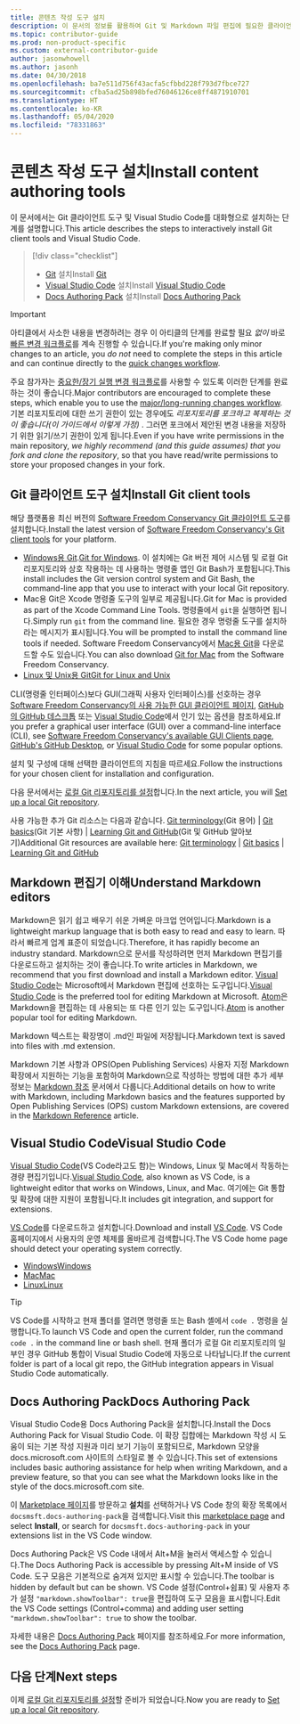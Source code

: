 ```yaml
---
title: 콘텐츠 작성 도구 설치
description: 이 문서의 정보를 활용하여 Git 및 Markdown 파일 편집에 필요한 클라이언트 도구를 다운로드하고 설치할 수 있습니다.
ms.topic: contributor-guide
ms.prod: non-product-specific
ms.custom: external-contributor-guide
author: jasonwhowell
ms.author: jasonh
ms.date: 04/30/2018
ms.openlocfilehash: ba7e511d756f43acfa5cfbbd228f793d7fbce727
ms.sourcegitcommit: cfba5ad25b898bfed76046126ce8ff4871910701
ms.translationtype: HT
ms.contentlocale: ko-KR
ms.lasthandoff: 05/04/2020
ms.locfileid: "78331863"
---
```

# <a name="install-content-authoring-tools"></a><span data-ttu-id="5bbee-103">콘텐츠 작성 도구 설치</span><span class="sxs-lookup"><span data-stu-id="5bbee-103">Install content authoring tools</span></span>

<span data-ttu-id="5bbee-104">이 문서에서는 Git 클라이언트 도구 및 Visual Studio Code를 대화형으로 설치하는 단계를 설명합니다.</span><span class="sxs-lookup"><span data-stu-id="5bbee-104">This article describes the steps to interactively install Git client tools and Visual Studio Code.</span></span>
> [!div class="checklist"]
> * <span data-ttu-id="5bbee-105">[Git](https://git-scm.com/) 설치</span><span class="sxs-lookup"><span data-stu-id="5bbee-105">Install [Git](https://git-scm.com/)</span></span>
> * <span data-ttu-id="5bbee-106">[Visual Studio Code](https://code.visualstudio.com/) 설치</span><span class="sxs-lookup"><span data-stu-id="5bbee-106">Install [Visual Studio Code](https://code.visualstudio.com/)</span></span>
> * <span data-ttu-id="5bbee-107">[Docs Authoring Pack](https://marketplace.visualstudio.com/items?itemName=docsmsft.docs-authoring-pack) 설치</span><span class="sxs-lookup"><span data-stu-id="5bbee-107">Install [Docs Authoring Pack](https://marketplace.visualstudio.com/items?itemName=docsmsft.docs-authoring-pack)</span></span>

>[!IMPORTANT]
> <span data-ttu-id="5bbee-108">아티클에서 사소한 내용을 변경하려는 경우 이 아티클의 단계를 완료할 필요 *없이* 바로 [빠른 변경 워크플로](index.md#quick-edits-to-existing-documents)를 계속 진행할 수 있습니다.</span><span class="sxs-lookup"><span data-stu-id="5bbee-108">If you're making only minor changes to an article, you *do not* need to complete the steps in this article and can continue directly to the [quick changes workflow](index.md#quick-edits-to-existing-documents).</span></span>
>
> <span data-ttu-id="5bbee-109">주요 참가자는 [중요한/장기 실행 변경 워크플로](how-to-write-workflows-major.md)를 사용할 수 있도록 이러한 단계를 완료하는 것이 좋습니다.</span><span class="sxs-lookup"><span data-stu-id="5bbee-109">Major contributors are encouraged to complete these steps, which enable you to use the [major/long-running changes workflow](how-to-write-workflows-major.md).</span></span> <span data-ttu-id="5bbee-110">기본 리포지토리에 대한 쓰기 권한이 있는 경우에도 *리포지토리를 포크하고 복제하는 것이 좋습니다(이 가이드에서 이렇게 가정)* . 그러면 포크에서 제안된 변경 내용을 저장하기 위한 읽기/쓰기 권한이 있게 됩니다.</span><span class="sxs-lookup"><span data-stu-id="5bbee-110">Even if you have write permissions in the main repository, *we highly recommend (and this guide assumes) that you fork and clone the repository*, so that you have read/write permissions to store your proposed changes in your fork.</span></span>

## <a name="install-git-client-tools"></a><span data-ttu-id="5bbee-111">Git 클라이언트 도구 설치</span><span class="sxs-lookup"><span data-stu-id="5bbee-111">Install Git client tools</span></span> 

 <span data-ttu-id="5bbee-112">해당 플랫폼용 최신 버전의 [Software Freedom Conservancy Git 클라이언트 도구](https://git-scm.com/download/)를 설치합니다.</span><span class="sxs-lookup"><span data-stu-id="5bbee-112">Install the latest version of [Software Freedom Conservancy's Git client tools](https://git-scm.com/download/) for your platform.</span></span> 

* <span data-ttu-id="5bbee-113">[Windows용 Git](https://git-scm.com/download/win).</span><span class="sxs-lookup"><span data-stu-id="5bbee-113">[Git for Windows](https://git-scm.com/download/win).</span></span> <span data-ttu-id="5bbee-114">이 설치에는 Git 버전 제어 시스템 및 로컬 Git 리포지토리와 상호 작용하는 데 사용하는 명령줄 앱인 Git Bash가 포함됩니다.</span><span class="sxs-lookup"><span data-stu-id="5bbee-114">This install includes the Git version control system and Git Bash, the command-line app that you use to interact with your local Git repository.</span></span>
* <span data-ttu-id="5bbee-115">Mac용 Git은 Xcode 명령줄 도구의 일부로 제공됩니다.</span><span class="sxs-lookup"><span data-stu-id="5bbee-115">Git for Mac is provided as part of the Xcode Command Line Tools.</span></span> <span data-ttu-id="5bbee-116">명령줄에서 `git`을 실행하면 됩니다.</span><span class="sxs-lookup"><span data-stu-id="5bbee-116">Simply run `git` from the command line.</span></span> <span data-ttu-id="5bbee-117">필요한 경우 명령줄 도구를 설치하라는 메시지가 표시됩니다.</span><span class="sxs-lookup"><span data-stu-id="5bbee-117">You will be prompted to install the command line tools if needed.</span></span> <span data-ttu-id="5bbee-118">Software Freedom Conservancy에서 [Mac용 Git](https://git-scm.com/download/mac)을 다운로드할 수도 있습니다.</span><span class="sxs-lookup"><span data-stu-id="5bbee-118">You can also download [Git for Mac](https://git-scm.com/download/mac) from the Software Freedom Conservancy.</span></span>
* [<span data-ttu-id="5bbee-119">Linux 및 Unix용 Git</span><span class="sxs-lookup"><span data-stu-id="5bbee-119">Git for Linux and Unix</span></span>](https://git-scm.com/download/linux)

<span data-ttu-id="5bbee-120">CLI(명령줄 인터페이스)보다 GUI(그래픽 사용자 인터페이스)를 선호하는 경우 [Software Freedom Conservancy의 사용 가능한 GUI 클라이언트 페이지](https://git-scm.com/downloads/guis), [GitHub의 GitHub 데스크톱](https://desktop.github.com/) 또는 [Visual Studio Code](https://www.visualstudio.com/products/code-vs.aspx)에서 인기 있는 옵션을 참조하세요.</span><span class="sxs-lookup"><span data-stu-id="5bbee-120">If you prefer a graphical user interface (GUI) over a command-line interface (CLI), see [Software Freedom Conservancy's available GUI Clients page](https://git-scm.com/downloads/guis), [GitHub's GitHub Desktop](https://desktop.github.com/), or [Visual Studio Code](https://www.visualstudio.com/products/code-vs.aspx) for some popular options.</span></span>

<span data-ttu-id="5bbee-121">설치 및 구성에 대해 선택한 클라이언트의 지침을 따르세요.</span><span class="sxs-lookup"><span data-stu-id="5bbee-121">Follow the instructions for your chosen client for installation and configuration.</span></span>

<span data-ttu-id="5bbee-122">다음 문서에서는 [로컬 Git 리포지토리를 설정](get-started-setup-local.md)합니다.</span><span class="sxs-lookup"><span data-stu-id="5bbee-122">In the next article, you will [Set up a local Git repository](get-started-setup-local.md).</span></span>

   <span data-ttu-id="5bbee-123">사용 가능한 추가 Git 리소스는 다음과 같습니다. [Git terminology](https://help.github.com/articles/github-glossary)(Git 용어) | [Git basics](https://git-scm.com/book/en/v2/Getting-Started-Git-Basics)(Git 기본 사항) | [Learning Git and GitHub](https://help.github.com/articles/good-resources-for-learning-git-and-github/)(Git 및 GitHub 알아보기)</span><span class="sxs-lookup"><span data-stu-id="5bbee-123">Additional Git resources are available here: [Git terminology](https://help.github.com/articles/github-glossary) | [Git basics](https://git-scm.com/book/en/v2/Getting-Started-Git-Basics) | [Learning Git and GitHub](https://help.github.com/articles/good-resources-for-learning-git-and-github/)</span></span>

## <a name="understand-markdown-editors"></a><span data-ttu-id="5bbee-124">Markdown 편집기 이해</span><span class="sxs-lookup"><span data-stu-id="5bbee-124">Understand Markdown editors</span></span>

<span data-ttu-id="5bbee-125">Markdown은 읽기 쉽고 배우기 쉬운 가벼운 마크업 언어입니다.</span><span class="sxs-lookup"><span data-stu-id="5bbee-125">Markdown is a lightweight markup language that is both easy to read and easy to learn.</span></span> <span data-ttu-id="5bbee-126">따라서 빠르게 업계 표준이 되었습니다.</span><span class="sxs-lookup"><span data-stu-id="5bbee-126">Therefore, it has rapidly become an industry standard.</span></span> <span data-ttu-id="5bbee-127">Markdown으로 문서를 작성하려면 먼저 Markdown 편집기를 다운로드하고 설치하는 것이 좋습니다.</span><span class="sxs-lookup"><span data-stu-id="5bbee-127">To write articles in Markdown, we recommend that you first download and install a Markdown editor.</span></span>  <span data-ttu-id="5bbee-128">[Visual Studio Code](https://code.visualstudio.com/)는 Microsoft에서 Markdown 편집에 선호하는 도구입니다.</span><span class="sxs-lookup"><span data-stu-id="5bbee-128">[Visual Studio Code](https://code.visualstudio.com/) is the preferred tool for editing Markdown at Microsoft.</span></span> <span data-ttu-id="5bbee-129">[Atom](https://atom.io)은 Markdown을 편집하는 데 사용되는 또 다른 인기 있는 도구입니다.</span><span class="sxs-lookup"><span data-stu-id="5bbee-129">[Atom](https://atom.io) is another popular tool for editing Markdown.</span></span>

<span data-ttu-id="5bbee-130">Markdown 텍스트는 확장명이 .md인 파일에 저장됩니다.</span><span class="sxs-lookup"><span data-stu-id="5bbee-130">Markdown text is saved into files with .md extension.</span></span>

<span data-ttu-id="5bbee-131">Markdown 기본 사항과 OPS(Open Publishing Services) 사용자 지정 Markdown 확장에서 지원하는 기능을 포함하여 Markdown으로 작성하는 방법에 대한 추가 세부 정보는 [Markdown 참조](markdown-reference.md) 문서에서 다룹니다.</span><span class="sxs-lookup"><span data-stu-id="5bbee-131">Additional details on how to write with Markdown, including Markdown basics and the features supported by Open Publishing Services (OPS) custom Markdown extensions, are covered in the [Markdown Reference](markdown-reference.md) article.</span></span>

## <a name="visual-studio-code"></a><span data-ttu-id="5bbee-132">Visual Studio Code</span><span class="sxs-lookup"><span data-stu-id="5bbee-132">Visual Studio Code</span></span>

<span data-ttu-id="5bbee-133">[Visual Studio Code](https://code.visualstudio.com/)(VS Code라고도 함)는 Windows, Linux 및 Mac에서 작동하는 경량 편집기입니다.</span><span class="sxs-lookup"><span data-stu-id="5bbee-133">[Visual Studio Code](https://code.visualstudio.com/), also known as VS Code, is a lightweight editor that works on Windows, Linux, and Mac.</span></span> <span data-ttu-id="5bbee-134">여기에는 Git 통합 및 확장에 대한 지원이 포함됩니다.</span><span class="sxs-lookup"><span data-stu-id="5bbee-134">It includes git integration, and support for extensions.</span></span>

<span data-ttu-id="5bbee-135">[VS Code](https://code.visualstudio.com/)를 다운로드하고 설치합니다.</span><span class="sxs-lookup"><span data-stu-id="5bbee-135">Download and install [VS Code](https://code.visualstudio.com/).</span></span> <span data-ttu-id="5bbee-136">VS Code 홈페이지에서 사용자의 운영 체제를 올바르게 검색합니다.</span><span class="sxs-lookup"><span data-stu-id="5bbee-136">The VS Code home page should detect your operating system correctly.</span></span>

- [<span data-ttu-id="5bbee-137">Windows</span><span class="sxs-lookup"><span data-stu-id="5bbee-137">Windows</span></span>](https://code.visualstudio.com/docs/setup/windows)
- [<span data-ttu-id="5bbee-138">Mac</span><span class="sxs-lookup"><span data-stu-id="5bbee-138">Mac</span></span>](https://code.visualstudio.com/docs/setup/mac)
- [<span data-ttu-id="5bbee-139">Linux</span><span class="sxs-lookup"><span data-stu-id="5bbee-139">Linux</span></span>](https://code.visualstudio.com/docs/setup/linux)

> [!TIP]
> <span data-ttu-id="5bbee-140">VS Code를 시작하고 현재 폴더를 열려면 명령줄 또는 Bash 셸에서 `code .` 명령을 실행합니다.</span><span class="sxs-lookup"><span data-stu-id="5bbee-140">To launch VS Code and open the current folder, run the command `code .` in the command line or bash shell.</span></span> <span data-ttu-id="5bbee-141">현재 폴더가 로컬 Git 리포지토리의 일부인 경우 GitHub 통합이 Visual Studio Code에 자동으로 나타납니다.</span><span class="sxs-lookup"><span data-stu-id="5bbee-141">If the current folder is part of a local git repo, the GitHub integration appears in Visual Studio Code automatically.</span></span>

## <a name="docs-authoring-pack"></a><span data-ttu-id="5bbee-142">Docs Authoring Pack</span><span class="sxs-lookup"><span data-stu-id="5bbee-142">Docs Authoring Pack</span></span>
<span data-ttu-id="5bbee-143">Visual Studio Code용 Docs Authoring Pack을 설치합니다.</span><span class="sxs-lookup"><span data-stu-id="5bbee-143">Install the Docs Authoring Pack for Visual Studio Code.</span></span> <span data-ttu-id="5bbee-144">이 확장 집합에는 Markdown 작성 시 도움이 되는 기본 작성 지원과 미리 보기 기능이 포함되므로, Markdown 모양을 docs.microsoft.com 사이트의 스타일로 볼 수 있습니다.</span><span class="sxs-lookup"><span data-stu-id="5bbee-144">This set of extensions includes basic authoring assistance for help when writing Markdown, and a preview feature, so that you can see what the Markdown looks like in the style of the docs.microsoft.com site.</span></span>

   <span data-ttu-id="5bbee-145">이 [Marketplace 페이지](https://marketplace.visualstudio.com/items?itemName=docsmsft.docs-authoring-pack)를 방문하고 **설치**를 선택하거나 VS Code 창의 확장 목록에서 `docsmsft.docs-authoring-pack`을 검색합니다.</span><span class="sxs-lookup"><span data-stu-id="5bbee-145">Visit this [marketplace page](https://marketplace.visualstudio.com/items?itemName=docsmsft.docs-authoring-pack) and select **Install**, or search for `docsmsft.docs-authoring-pack` in your extensions list in the VS Code window.</span></span> 

   <span data-ttu-id="5bbee-146">Docs Authoring Pack은 VS Code 내에서 Alt+M을 눌러서 액세스할 수 있습니다.</span><span class="sxs-lookup"><span data-stu-id="5bbee-146">The Docs Authoring Pack is accessible by pressing Alt+M inside of VS Code.</span></span> <span data-ttu-id="5bbee-147">도구 모음은 기본적으로 숨겨져 있지만 표시할 수 있습니다.</span><span class="sxs-lookup"><span data-stu-id="5bbee-147">The toolbar is hidden by default but can be shown.</span></span> <span data-ttu-id="5bbee-148">VS Code 설정(Control+쉼표) 및 사용자 추가 설정 `"markdown.showToolbar": true`을 편집하여 도구 모음을 표시합니다.</span><span class="sxs-lookup"><span data-stu-id="5bbee-148">Edit the VS Code settings (Control+comma) and adding user setting `"markdown.showToolbar": true` to show the toolbar.</span></span>

   <span data-ttu-id="5bbee-149">자세한 내용은 [Docs Authoring Pack](how-to-write-docs-auth-pack.md) 페이지를 참조하세요.</span><span class="sxs-lookup"><span data-stu-id="5bbee-149">For more information, see the [Docs Authoring Pack](how-to-write-docs-auth-pack.md) page.</span></span>


## <a name="next-steps"></a><span data-ttu-id="5bbee-150">다음 단계</span><span class="sxs-lookup"><span data-stu-id="5bbee-150">Next steps</span></span>

<span data-ttu-id="5bbee-151">이제 [로컬 Git 리포지토리를 설정](get-started-setup-local.md)할 준비가 되었습니다.</span><span class="sxs-lookup"><span data-stu-id="5bbee-151">Now you are ready to [Set up a local Git repository](get-started-setup-local.md).</span></span>
